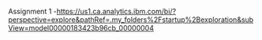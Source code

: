 Assignment 1 -https://us1.ca.analytics.ibm.com/bi/?perspective=explore&pathRef=.my_folders%2Fstartup%2Bexploration&subView=model00000183423b96cb_00000004
